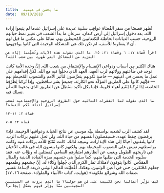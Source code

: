 ```yaml
---
title:  ما يحسن في عينيه
date:  09/10/2018
---
```


تُظهر قصصًا من سفر القُضاة عواقِب سلبية عديدة على إسرائيل عندما لم يتبعوا إرادة الله. بعد دخول إسرائيل إلى أرض كنعان، سرعان ما بدأ الشعب في تغيير نمط حياتهم الروحية، حسب الديانات الخاطئة للكنعانيين المُحيطين بهم، تمامًا على عكس ما قيل لهم أن لا يفعلوه! للأسف، لم تكن تلك هي المشكلة الوحيدة التي كانوا يواجهونها.

`اقرأ قُضاة ١٧: ٦ وقَضاة ٢١: ٢٥. ما الذي تقوله هذه الآيات وتُعلِّمنا إيَّاه عن المزيد من المشاكل التي ظهرت بين شعب الله؟`

هناك الكثير مِن أسباب ودواعي الإنقسام والإنشقاق بين شعب الله. إنَّ وحدة الأمة كانت توجد في طاعتهم وولائهم لرب العهد، العهد الذي دخلوا فيه مع الله. لكنَّ إقدامهم على عمل ما يحسن في أعينهم — خاصة لكونهم يتعرَّضون لتأثير الأمم والشعوب المُحيطة بهم — فإنَّهم كانوا على الطريق المؤكَّد نحو الكارثة. جميعنا بشر ساقطين، وإذا تُركنا لِطُرُقِنا الخاصة، إذا تُرِكنا لِنَتْبع أهواء قلوبنا، فإننا بكل تأكيد سَنَظِلُّ عن الطريق الذي يدعونا الله أن نسلك فيه.

`ما الذي تقوله لنا الفقرات التالية حول الظروف الروحية والإجتماعية لشعب إسرائيل أثناء حُكم القضاة؟`

`قضاة ٢: ١١-١٣`

`قضاة ٣: ٥-٧`

«لقد كشف الرب لشعبه بواسطة نبيِّه موسى عن نتائج الخيانة وعواقبها الوخيمة. فإذ يرفضون حِفظ عهده، فسيفصلون أنفسهم من حياة الله، ولن تحل عليهم بركات الرب. كانوا يلتفتون أحيانًا إلى هذه الإنذارات، ونتيجة لذلك، كانت تُمْنَحُ للأمة بركات غنية وكانت بواسطتهم تفيض على الشعوب المحيطة بهم. ولكنهم كانوا ينسون الله في غالب الأحيان في تاريخهم الطويل ويغيب عن أنظارهم امتيازهم السامي كممثلين له ونوَّاب عنه. فقد سلبوه الخدمة التي طلبها منهم، كما سلبوا بني جنسهم ميزة القيادة الدينية والمثال المقدَّس. كانوا يتوقون لامتلاك ثمار الكرم الذي جُعِلوا وكلاء له. إنَّ جشعهم وطمعهم جعلهم مُحْتَقَرين حتى في أعين الوثنيين. وهكذا، اُعْطِيَت للعالم الوثني ذريعة لإساءة تفسير صفات الله وشرائع ملكوته» (هوايت، كتاب ‹الأنبياء والملوك›، صفحة ١٦، ١٧).

`كيف تؤثِّر أعمالنا نحن ككنيسة على مَن هم حولنا؟ ما الذي يرونه في السبتيين المجيئيين ممَّا يؤثِّر فيهم بشكل إيجابي؟`